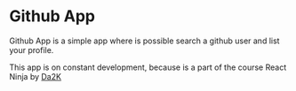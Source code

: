 # Github App
Github App is a simple app where is possible search a github user and list your profile.

This app is on constant development, because is a part of the course React Ninja by [Da2K](https://github.com/fdaciuk)
